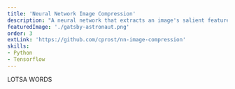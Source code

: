 ```yaml
---
title: 'Neural Network Image Compression'
description: "A neural network that extracts an image's salient features, and reproduces the image from the compressed intermediate."
featuredImage: './gatsby-astronaut.png'
order: 3
extLink: 'https://github.com/cprost/nn-image-compression'
skills: 
- Python
- Tensorflow
---
```


LOTSA WORDS